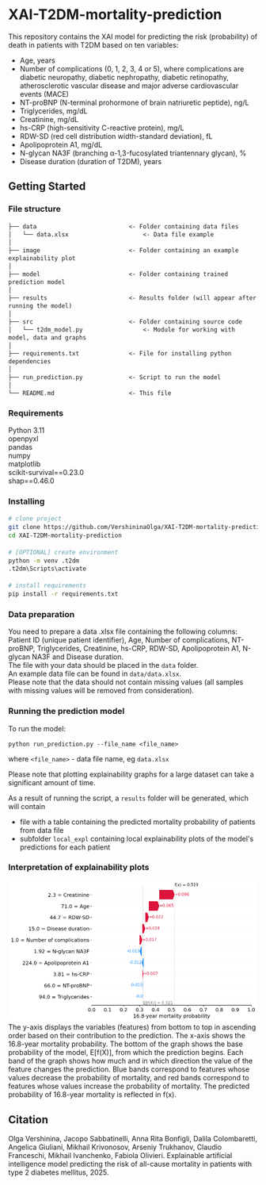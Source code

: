 # XAI-T2DM-mortality-prediction

This repository contains the XAI model for predicting the risk (probability) of death in patients with T2DM based on ten variables:
- Age, years
- Number of complications (0, 1, 2, 3, 4 or 5), where complications are diabetic neuropathy, diabetic nephropathy, diabetic retinopathy, atherosclerotic vascular disease and major adverse cardiovascular events (MACE)
- NT-proBNP (N-terminal prohormone of brain natriuretic peptide), ng/L
- Triglycerides, mg/dL
- Creatinine, mg/dL
- hs-CRP (high-sensitivity C-reactive protein), mg/L
- RDW-SD (red cell distribution width-standard deviation), fL
- Apolipoprotein A1, mg/dL
- N-glycan NA3F (branching α-1,3-fucosylated triantennary glycan), %
- Disease duration (duration of T2DM), years


## Getting Started

### File structure
```
├── data                          <- Folder containing data files
│   └── data.xlsx                     <- Data file example
│
├── image                         <- Folder containing an example explainability plot
│
├── model                         <- Folder containing trained prediction model
│
├── results                       <- Results folder (will appear after running the model)
│
├── src                           <- Folder containing source code
│   └── t2dm_model.py                 <- Module for working with model, data and graphs
│
├── requirements.txt              <- File for installing python dependencies
│
├── run_prediction.py             <- Script to run the model
│
└── README.md                     <- This file
```

### Requirements
Python 3.11  
openpyxl  
pandas  
numpy  
matplotlib  
scikit-survival==0.23.0  
shap==0.46.0  

### Installing
```bash
# clone project
git clone https://github.com/VershininaOlga/XAI-T2DM-mortality-prediction
cd XAI-T2DM-mortality-prediction

# [OPTIONAL] create environment
python -m venv .t2dm
.t2dm\Scripts\activate

# install requirements
pip install -r requirements.txt
```

### Data preparation
You need to prepare a data .xlsx file containing the following columns: Patient ID (unique patient identifier), Age, Number of complications, NT-proBNP, Triglycerides, Creatinine, hs-CRP, RDW-SD, Apolipoprotein A1, N-glycan NA3F and Disease duration.  
The file with your data should be placed in the ```data``` folder.  
An example data file can be found in ```data/data.xlsx```.  
Please note that the data should not contain missing values ​​(all samples with missing values ​​will be removed from consideration).

### Running the prediction model
To run the model:
```
python run_prediction.py --file_name <file_name>
```
where ```<file_name>``` - data file name, eg ```data.xlsx```

Please note that plotting explainability graphs for a large dataset can take a significant amount of time.

As a result of running the script, a ```results``` folder will be generated, which will contain  
- file with a table containing the predicted mortality probability of patients from data file
- subfolder ```local_expl``` containing local explainability plots of the model's predictions for each patient


### Interpretation of explainability plots
![illustration](image/illustration.png)
The y-axis displays the variables (features) from bottom to top in ascending order based on their contribution to the prediction. The x-axis shows the 16.8-year mortality probability. The bottom of the graph shows the base probability of the model, E[f(X)], from which the prediction begins. Each band of the graph shows how much and in which direction the value of the feature changes the prediction. Blue bands correspond to features whose values ​​decrease the probability of mortality, and red bands correspond to features whose values ​​increase the probability of mortality. The predicted probability of 16.8-year mortality is reflected in f(x).


## Citation
Olga Vershinina, Jacopo Sabbatinelli, Anna Rita Bonfigli, Dalila Colombaretti, Angelica Giuliani, Mikhail Krivonosov, Arseniy Trukhanov, Claudio Franceschi, Mikhail Ivanchenko, Fabiola Olivieri. Explainable artificial intelligence model predicting the risk of all-cause mortality in patients with type 2 diabetes mellitus, 2025.
